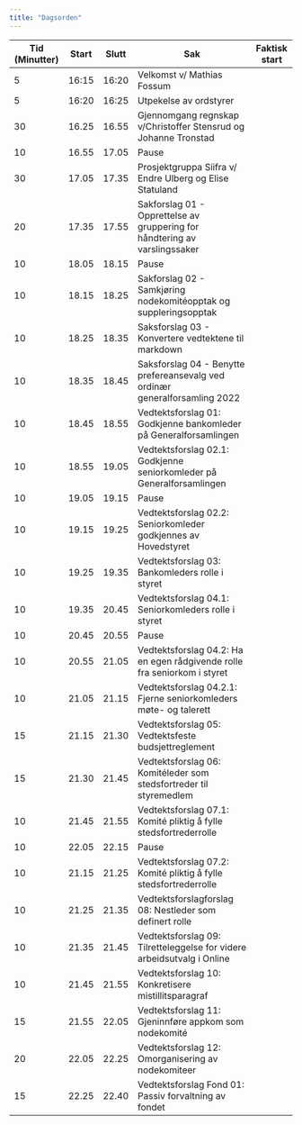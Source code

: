 ```yaml
---
title: "Dagsorden"
---
```


|  Tid (Minutter) | Start   | Slutt   | Sak   | Faktisk start   |
|---|---|---|---|---|
| 5  | 16:15 | 16:20 | Velkomst v/ Mathias Fossum ||
| 5  | 16:20 | 16:25 | Utpekelse av ordstyrer ||
| 30 | 16.25 | 16.55 | Gjennomgang regnskap v/Christoffer Stensrud og Johanne Tronstad  ||
| 10 | 16.55 | 17.05 | Pause  |  |
| 30 | 17.05 | 17.35 | Prosjektgruppa Siifra v/ Endre Ulberg  og Elise Statuland ||
| 20 | 17.35 | 17.55 | Sakforslag 01 - Opprettelse av gruppering for håndtering av varslingssaker ||
| 10 | 18.05 | 18.15 | Pause  |  |
| 10 | 18.15 | 18.25 | Sakforslag 02 - Samkjøring nodekomitéopptak og suppleringsopptak   |  |
| 10 | 18.25 | 18.35 | Saksforslag 03 - Konvertere vedtektene til markdown |  |
| 10 | 18.35 | 18.45 | Saksforslag 04 - Benytte prefereansevalg ved ordinær generalforsamling 2022 |  |
| 10 | 18.45 | 18.55 | Vedtektsforslag 01: Godkjenne bankomleder på Generalforsamlingen ||
| 10 | 18.55 | 19.05 | Vedtektsforslag 02.1: Godkjenne seniorkomleder på Generalforsamlingen ||
| 10 | 19.05 | 19.15 | Pause  |  |
| 10 | 19.15 | 19.25 | Vedtektsforslag 02.2: Seniorkomleder godkjennes av Hovedstyret ||
| 10 | 19.25 | 19.35 | Vedtektsforslag 03: Bankomleders rolle i styret ||
| 10 | 19.35 | 20.45 | Vedtektsforslag 04.1: Seniorkomleders rolle i styret ||
| 10 | 20.45 | 20.55 | Pause  |  |
| 10 | 20.55 | 21.05 | Vedtektsforslag 04.2: Ha en egen rådgivende rolle fra seniorkom i styret ||
| 10 | 21.05 | 21.15 | Vedtektsforslag 04.2.1: Fjerne seniorkomleders møte- og talerett  |  |
| 15 | 21.15 | 21.30 | Vedtektsforslag 05: Vedtektsfeste budsjettreglement  ||
| 15 | 21.30 | 21.45 | Vedtektsforslag 06: Komitéleder som stedsfortreder til styremedlem  ||
| 10 | 21.45 | 21.55 | Vedtektsforslag 07.1: Komité pliktig å fylle stedsfortrederrolle  |  |
| 10 | 22.05 | 22.15 | Pause  |  |
| 10 | 21.15 | 21.25 | Vedtektsforslag 07.2: Komité pliktig å fylle stedsfortrederrolle  |  |
| 10 | 21.25 | 21.35 | Vedtektsforslagforslag 08: Nestleder som definert rolle  |  |
| 10 | 21.35 | 21.45 | Vedtektsforslag 09: Tilretteleggelse for videre arbeidsutvalg i Online  |  |
| 10 | 21.45 | 21.55 | Vedtektsforslag 10: Konkretisere mistillitsparagraf   |  |
| 15 | 21.55 | 22.05 | Vedtektsforslag 11: Gjeninnføre appkom som nodekomité  ||
| 20 | 22.05 | 22.25 | Vedtektsforslag 12: Omorganisering av nodekomiteer ||
| 15 | 22.25 | 22.40 | Vedtektsforslag Fond 01: Passiv forvaltning av fondet ||